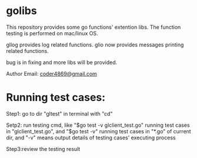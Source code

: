 # golibs
This repository provides some go functions' extention libs. The function testing is performed on mac/linux OS.

gllog provides log related functions.
glio now provides messages printing related functions.

bug is in fixing and more libs will be provided.

Author Email: coder4869@gmail.com



# Running test cases:
Step1: go to dir "gltest" in terminal with "cd"

Setp2: run testing cmd, 
	like "$go test -v glclient_test.go" running test cases in "glclient_test.go",
	and "$go test -v" running test cases in "*.go" of current dir,
	and "-v" means output details of testing cases' executing process

Step3:review the testing result
